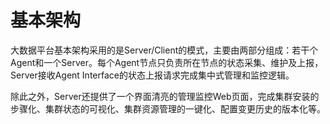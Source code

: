 # 基本架构
大数据平台基本架构采用的是Server/Client的模式，主要由两部分组成：若干个Agent和一个Server。每个Agent节点只负责所在节点的状态采集、维护及上报，Server接收Agent Interface的状态上报请求完成集中式管理和监控逻辑。

除此之外，Server还提供了一个界面清亮的管理监控Web页面，完成集群安装的步骤化、集群状态的可视化、集群资源管理的一键化、配置变更历史的版本化等。
